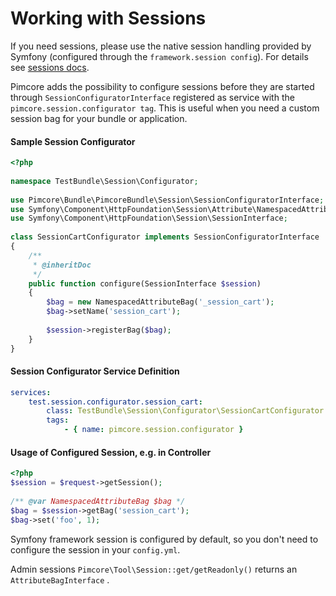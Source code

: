 # Working with Sessions

If you need sessions, please use the native session handling provided by Symfony (configured through the `framework.session config`). 
For details see [sessions docs](https://symfony.com/doc/current/components/http_foundation/sessions.html). 

Pimcore adds the possibility to configure sessions before they are started through `SessionConfiguratorInterface` registered 
as service with the `pimcore.session.configurator tag`. This is useful when you need a custom session bag for your bundle
or application. 

#### Sample Session Configurator
```php
<?php
 
namespace TestBundle\Session\Configurator;
 
use Pimcore\Bundle\PimcoreBundle\Session\SessionConfiguratorInterface;
use Symfony\Component\HttpFoundation\Session\Attribute\NamespacedAttributeBag;
use Symfony\Component\HttpFoundation\Session\SessionInterface;
 
class SessionCartConfigurator implements SessionConfiguratorInterface
{
    /**
     * @inheritDoc
     */
    public function configure(SessionInterface $session)
    {
        $bag = new NamespacedAttributeBag('_session_cart');
        $bag->setName('session_cart');
 
        $session->registerBag($bag);
    }
}

```

#### Session Configurator Service Definition
```yml 
services:
    test.session.configurator.session_cart:
        class: TestBundle\Session\Configurator\SessionCartConfigurator
        tags:
            - { name: pimcore.session.configurator }
```

#### Usage of Configured Session, e.g. in Controller
```php
<?php
$session = $request->getSession();
 
/** @var NamespacedAttributeBag $bag */
$bag = $session->getBag('session_cart');
$bag->set('foo', 1);
```

Symfony framework session is configured by default, so you don't need to configure the session in your `config.yml`.




Admin sessions `Pimcore\Tool\Session::get/getReadonly()` returns an `AttributeBagInterface` . 
